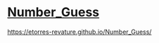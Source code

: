 # [Number_Guess](https://etorres-revature.github.io/Number_Guess/)

https://etorres-revature.github.io/Number_Guess/